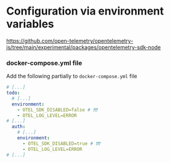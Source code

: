 # Configuration via environment variables

https://github.com/open-telemetry/opentelemetry-js/tree/main/experimental/packages/opentelemetry-sdk-node

### docker-compose.yml file
Add the following partially to `docker-compose.yml` file

```yml
# [...]
todo:
  # [...]
  environment:
    - OTEL_SDK_DISABLED=false # ❗❗❗
    - OTEL_LOG_LEVEL=ERROR
# [...]
  auth:
    # [...]
    environment:
      - OTEL_SDK_DISABLED=true # ❗❗❗
      - OTEL_LOG_LEVEL=ERROR
# [...]
```
